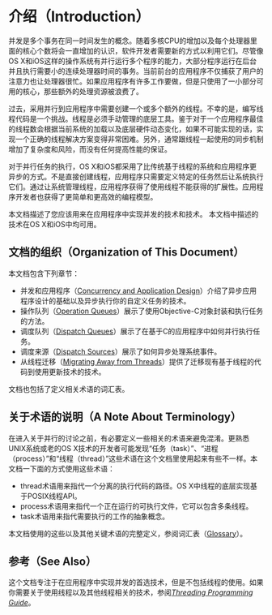 # 介绍（Introduction）

并发是多个事务在同一时间发生的概念。随着多核CPU的增加以及每个处理器里面的核心个数将会一直增加的认识，软件开发者需要新的方式以利用它们。尽管像OS X和iOS这样的操作系统有并行运行多个程序的能力，大部分程序运行在后台并且执行需要小的连续处理器时间的事务。当前前台的应用程序不仅捕获了用户的注意力也让处理器很忙。如果应用程序有许多工作要做，但是只使用了一小部分可用的核心，那些额外的处理资源被浪费了。

过去，采用并行到应用程序中需要创建一个或多个额外的线程。不幸的是，编写线程代码是一个挑战。线程是必须手动管理的底层工具。鉴于对于一个应用程序最佳的线程数会根据当前系统的加载以及底层硬件动态变化，如果不可能实现的话，实现一个正确的线程解决方案变得非常困难。另外，通常跟线程一起使用的同步机制增加了复杂度和风险，而没有任何提高性能的保证。

对于并行任务的执行，OS X和iOS都采用了比传统基于线程的系统和应用程序更异步的方式。不是直接创建线程，应用程序只需要定义特定的任务然后让系统执行它们。通过让系统管理线程，应用程序获得了使用线程不能获得的扩展性。应用程序开发者也获得了更简单和更高效的编程模型。

本文档描述了您应该用来在应用程序中实现并发的技术和技术。 本文档中描述的技术在OS X和iOS中均可用。

## 文档的组织（Organization of This Document）

本文档包含下列章节：

* 并发和应用程序（[Concurrency and Application Design](https://developer.apple.com/library/content/documentation/General/Conceptual/ConcurrencyProgrammingGuide/ConcurrencyandApplicationDesign/ConcurrencyandApplicationDesign.html#//apple_ref/doc/uid/TP40008091-CH100-SW1)）介绍了异步应用程序设计的基础以及异步执行你的自定义任务的技术。
* 操作队列（[Operation Queues](https://developer.apple.com/library/content/documentation/General/Conceptual/ConcurrencyProgrammingGuide/OperationObjects/OperationObjects.html#//apple_ref/doc/uid/TP40008091-CH101-SW1)）展示了使用Objective-C对象封装和执行任务的方法。
* 调度队列（[Dispatch Queues](https://developer.apple.com/library/content/documentation/General/Conceptual/ConcurrencyProgrammingGuide/OperationQueues/OperationQueues.html#//apple_ref/doc/uid/TP40008091-CH102-SW1)）展示了在基于C的应用程序中如何并行执行任务。
* 调度来源（[Dispatch Sources](https://developer.apple.com/library/content/documentation/General/Conceptual/ConcurrencyProgrammingGuide/GCDWorkQueues/GCDWorkQueues.html#//apple_ref/doc/uid/TP40008091-CH103-SW1)）展示了如何异步处理系统事件。
* 从线程迁移（[Migrating Away from Threads](https://developer.apple.com/library/content/documentation/General/Conceptual/ConcurrencyProgrammingGuide/ThreadMigration/ThreadMigration.html#//apple_ref/doc/uid/TP40008091-CH105-SW1)）提供了迁移现有基于线程的代码到使用更新技术的技术。

文档也包括了定义相关术语的词汇表。

## 关于术语的说明（A Note About Terminology）

在进入关于并行的讨论之前，有必要定义一些相关的术语来避免混淆。更熟悉UNIX系统或老的OS X技术的开发者可能发现“任务（task）”、“进程（process）”和“线程（thread）”这些术语在这个文档里使用起来有些不一样。本文档一下面的方式使用这些术语：

* thread术语用来指代一个分离的执行代码的路径。OS X中线程的底层实现基于POSIX线程API。
* process术语用来指代一个正在运行的可执行文件，它可以包含多条线程。
* task术语用来指代需要执行的工作的抽象概念。

本文档使用的这些以及其他关键术语的完整定义，参阅词汇表（[Glossary](https://developer.apple.com/library/content/documentation/General/Conceptual/ConcurrencyProgrammingGuide/Glossary/Glossary.html#//apple_ref/doc/uid/TP40008091-CH104-SW2)）。

## 参考（See Also）

这个文档专注于在应用程序中实现并发的首选技术，但是不包括线程的使用。如果你需要关于使用线程以及其他线程相关的技术，参阅[_Threading Programming Guide_](https://developer.apple.com/library/content/documentation/Cocoa/Conceptual/Multithreading/Introduction/Introduction.html#//apple_ref/doc/uid/10000057i)。

